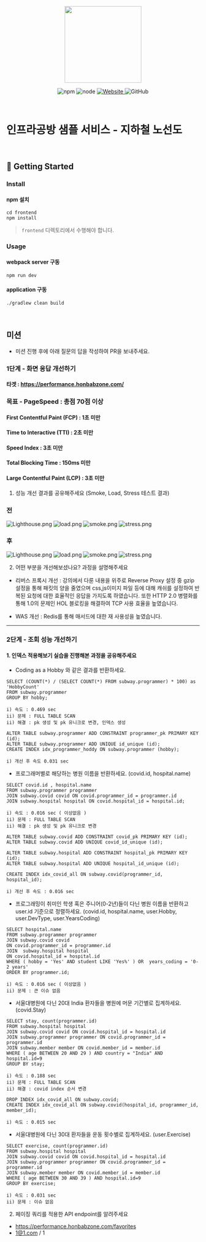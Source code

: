 <p align="center">
    <img width="200px;" src="https://raw.githubusercontent.com/woowacourse/atdd-subway-admin-frontend/master/images/main_logo.png"/>
</p>
<p align="center">
  <img alt="npm" src="https://img.shields.io/badge/npm-%3E%3D%205.5.0-blue">
  <img alt="node" src="https://img.shields.io/badge/node-%3E%3D%209.3.0-blue">
  <a href="https://edu.nextstep.camp/c/R89PYi5H" alt="nextstep atdd">
    <img alt="Website" src="https://img.shields.io/website?url=https%3A%2F%2Fedu.nextstep.camp%2Fc%2FR89PYi5H">
  </a>
  <img alt="GitHub" src="https://img.shields.io/github/license/next-step/atdd-subway-service">
</p>

<br>

# 인프라공방 샘플 서비스 - 지하철 노선도

<br>

## 🚀 Getting Started

### Install
#### npm 설치
```
cd frontend
npm install
```
> `frontend` 디렉토리에서 수행해야 합니다.

### Usage
#### webpack server 구동
```
npm run dev
```
#### application 구동
```
./gradlew clean build
```
<br>

## 미션

* 미션 진행 후에 아래 질문의 답을 작성하여 PR을 보내주세요.

### 1단계 - 화면 응답 개선하기
#### 타겟 : https://performance.honbabzone.com/

 ### 목표 - PageSpeed : 총점 70점 이상 
 #### First Contentful Paint (FCP) : 1초 미만
 #### Time to Interactive (TTI) : 2초 미만
 #### Speed Index : 3초 미만
 #### Total Blocking Time : 150ms 미만
 #### Large Contentful Paint (LCP) : 3초 미만
 
1. 성능 개선 결과를 공유해주세요 (Smoke, Load, Stress 테스트 결과)
 ### 전
 ![Lighthouse.png](before/Lighthouse.png)
 ![load.png](before/load.png)
 ![smoke.png](before/smoke.png)
 ![stress.png](before/stress.png)
 
 ### 후
 ![Lighthouse.png](after/Lighthouse.png)
 ![load.png](after/load.png)
 ![smoke.png](after/smoke.png)
 ![stress.png](after/stress.png)

2. 어떤 부분을 개선해보셨나요? 과정을 설명해주세요
 - 리버스 프록시 개선 :  강의에서 다룬 내용을 위주로 Reverse Proxy 설정 중 gzip 설정을 통해 패킷의 양을 줄였으며 css,js이미지 파일 등에 대해 캐쉬를 
 설정하여 반복된 요청에 대한 효율적인 응답을 가지도록 하였습니다. 또한 HTTP 2.0 병렬화를 통해 1.0의 문제인  HOL 블로킹을 해결하여 TCP 
 사용 효율을 높였습니다. 

 - WAS 개선 : Redis를 통해 매서드에 대한 재 사용성을 높였습니다.

---

### 2단계 - 조회 성능 개선하기
#### 1. 인덱스 적용해보기 실습을 진행해본 과정을 공유해주세요
 - Coding as a Hobby 와 같은 결과를 반환하세요.

```
SELECT (COUNT(*) / (SELECT COUNT(*) FROM subway.programmer) * 100) as 'HobbyCount' 
FROM subway.programmer
GROUP BY hobby;

i) 속도 : 0.469 sec
ii) 문제 : FULL TABLE SCAN
ii) 해결 : pk 생성 및 pk 유니크로 변경, 인덱스 생성 

ALTER TABLE subway.programmer ADD CONSTRAINT programmer_pk PRIMARY KEY (id);
ALTER TABLE subway.programmer ADD UNIQUE id_unique (id);
CREATE INDEX idx_programmer_hoddy ON subway.programmer (hobby);

i) 개선 후 속도 0.031 sec

```
 - 프로그래머별로 해당하는 병원 이름을 반환하세요. (covid.id, hospital.name)
```
SELECT covid.id , hospital.name
FROM subway.programmer programmer
JOIN subway.covid covid ON covid.programmer_id = programmer.id
JOIN subway.hospital hospital ON covid.hospital_id = hospital.id;

i) 속도 : 0.016 sec ( 이상없음 )
ii) 문제 : FULL TABLE SCAN
ii) 해결 : pk 생성 및 pk 유니크로 변경 

ALTER TABLE subway.covid ADD CONSTRAINT covid_pk PRIMARY KEY (id);
ALTER TABLE subway.covid ADD UNIQUE covid_id_unique (id);

ALTER TABLE subway.hospital ADD CONSTRAINT hospital_pk PRIMARY KEY (id);
ALTER TABLE subway.hospital ADD UNIQUE hospital_id_unique (id);

CREATE INDEX idx_covid_all ON subway.covid(programmer_id, hospital_id);

i) 개선 후 속도 : 0.016 sec

```
 - 프로그래밍이 취미인 학생 혹은 주니어(0-2년)들이 다닌 병원 이름을 반환하고 user.id 기준으로 정렬하세요. (covid.id, hospital.name, user.Hobby, user.DevType, user.YearsCoding)

```
SELECT hospital.name
FROM subway.programmer programmer
JOIN subway.covid covid
ON covid.programmer_id = programmer.id
JOIN  subway.hospital hospital
ON covid.hospital_id = hospital.id
WHERE ( hobby = 'Yes' AND student LIKE 'Yes%' ) OR  years_coding = '0-2 years'
ORDER BY programmer.id;

i) 속도 : 0.016 sec ( 이상없음 )
ii) 문제 : 큰 이슈 없음
```

 - 서울대병원에 다닌 20대 India 환자들을 병원에 머문 기간별로 집계하세요. (covid.Stay)

```
SELECT stay, count(programmer.id)
FROM subway.hospital hospital
JOIN subway.covid covid ON covid.hospital_id = hospital.id 
JOIN subway.programmer programmer ON covid.programmer_id = programmer.id 
JOIN subway.member member ON covid.member_id = member.id
WHERE ( age BETWEEN 20 AND 29 ) AND country = "India" AND hospital.id=9
GROUP BY stay;

i) 속도 : 0.188 sec
ii) 문제 : FULL TABLE SCAN
ii) 해결 : covid index 순서 변경

DROP INDEX idx_covid_all ON subway.covid;
CREATE INDEX idx_covid_all ON subway.covid(hospital_id, programmer_id, member_id);

i) 속도 : 0.015 sec

```

 - 서울대병원에 다닌 30대 환자들을 운동 횟수별로 집계하세요. (user.Exercise)

```
SELECT exercise, count(programmer.id)
FROM subway.hospital hospital
JOIN subway.covid covid ON covid.hospital_id = hospital.id
JOIN subway.programmer programmer ON covid.programmer_id = programmer.id 
JOIN subway.member member ON covid.member_id = member.id
WHERE ( age BETWEEN 30 AND 39 ) AND hospital.id=9
GROUP BY exercise;

i) 속도 : 0.031 sec
ii) 문제 : 이슈 없음 

```

2. 페이징 쿼리를 적용한 API endpoint를 알려주세요
 - https://performance.honbabzone.com/favorites
 - 1@1.com / 1
